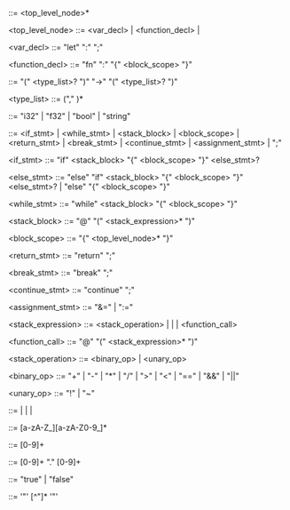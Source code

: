 <program> ::= <top_level_node>*

<top_level_node> ::= <var_decl>
                   | <function_decl>
                   | <statement>

<var_decl> ::= "let" <identifier> ":" <type> ";"

<function_decl> ::= "fn" <identifier> ":" <signature> "{" <block_scope> "}"

<signature> ::= "(" <type_list>? ")" "->" "(" <type_list>? ")"

<type_list> ::= <type> ("," <type>)*

<type> ::= "i32" | "f32" | "bool" | "string"

<statement> ::= <if_stmt>
              | <while_stmt>
              | <stack_block>
              | <block_scope>
              | <return_stmt>
              | <break_stmt>
              | <continue_stmt>
              | <assignment_stmt>
              | ";"

<if_stmt> ::= "if" <stack_block> "{" <block_scope> "}" <else_stmt>?

<else_stmt> ::= "else" "if" <stack_block> "{" <block_scope> "}" <else_stmt>?
              | "else" "{" <block_scope> "}"

<while_stmt> ::= "while" <stack_block> "{" <block_scope> "}"

<stack_block> ::= "@" "(" <stack_expression>* ")"

<block_scope> ::= "{" <top_level_node>* "}"

<return_stmt> ::= "return" ";"

<break_stmt> ::= "break" ";"

<continue_stmt> ::= "continue" ";"

<assignment_stmt> ::= "&=" <identifier>
                    | ":=" <identifier>

<stack_expression> ::= <stack_operation>
                     | <identifier>
                     | <literal>
                     | <function_call>

<function_call> ::= <identifier> "@" "(" <stack_expression>* ")"

<stack_operation> ::= <binary_op>
                    | <unary_op>

<binary_op> ::= "+" | "-" | "*" | "/" | ">" | "<" | "==" | "&&" | "||"

<unary_op> ::= "!" | "~"

<literal> ::= <number> | <float> | <boolean> | <string>

<identifier> ::= [a-zA-Z_][a-zA-Z0-9_]*

<number> ::= [0-9]+

<float> ::= [0-9]+ "." [0-9]+

<boolean> ::= "true" | "false"

<string> ::= '"' [^"]* '"'
